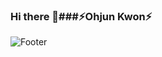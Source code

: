 ### Hi there 👋###⚡Ohjun Kwon⚡
![Footer](https://capsule-render.vercel.app/api?type=waving&color=auto&height=200&section=footer&text=POP%20THAT%20CHAMPAGNE%20FOR%20CHAMPION)
<!--
**ohjunee/ohjunee** is a ✨ _special_ ✨ repository because its `README.md` (this file) appears on your GitHub profile.

Here are some ideas to get you started:

- 🔭 I’m currently working on ...
- 🌱 I’m currently learning ...
- 👯 I’m looking to collaborate on ...
- 🤔 I’m looking for help with ...
- 💬 Ask me about ...
- 📫 How to reach me: ...
- 😄 Pronouns: ...
- ⚡ Fun fact: ...
-->
